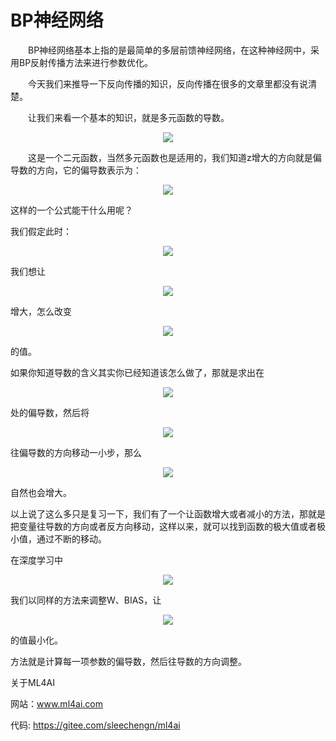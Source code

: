 # BP神经网络


　　BP神经网络基本上指的是最简单的多层前馈神经网络，在这种神经网中，采用BP反射传播方法来进行参数优化。

　　今天我们来推导一下反向传播的知识，反向传播在很多的文章里都没有说清楚。

　　让我们来看一个基本的知识，就是多元函数的导数。

<p align="center"><img src="https://latex.codecogs.com/gif.latex?z=f(x,y)"/></p>  


　　这是一个二元函数，当然多元函数也是适用的，我们知道z增大的方向就是偏导数的方向，它的偏导数表示为：

<p align="center"><img src="https://latex.codecogs.com/gif.latex?&#x5C;bigtriangledown%20f%20=%20&#x5C;frac{&#x5C;partial%20z}{&#x5C;partial%20x}+&#x5C;frac{&#x5C;partial%20z}{&#x5C;partial%20y}"/></p>  


这样的一个公式能干什么用呢？

我们假定此时：

<p align="center"><img src="https://latex.codecogs.com/gif.latex?z_0=f(x_0,y_0)"/></p>  


我们想让

<p align="center"><img src="https://latex.codecogs.com/gif.latex?z_0"/></p>  


增大，怎么改变

<p align="center"><img src="https://latex.codecogs.com/gif.latex?x_0,y_0"/></p>  


的值。

如果你知道导数的含义其实你已经知道该怎么做了，那就是求出在

<p align="center"><img src="https://latex.codecogs.com/gif.latex?(z_0,x_0,y_0)"/></p>  


处的偏导数，然后将

<p align="center"><img src="https://latex.codecogs.com/gif.latex?x_0,y_0"/></p>  


往偏导数的方向移动一小步，那么

<p align="center"><img src="https://latex.codecogs.com/gif.latex?z_0"/></p>  


自然也会增大。

以上说了这么多只是复习一下，我们有了一个让函数增大或者减小的方法，那就是把变量往导数的方向或者反方向移动，这样以来，就可以找到函数的极大值或者极小值，通过不断的移动。

在深度学习中

<p align="center"><img src="https://latex.codecogs.com/gif.latex?LOSS=NET(W,BIAS)"/></p>  


我们以同样的方法来调整W、BIAS，让

<p align="center"><img src="https://latex.codecogs.com/gif.latex?LOSS"/></p>  


的值最小化。

方法就是计算每一项参数的偏导数，然后往导数的方向调整。

关于ML4AI

网站：www.ml4ai.com

代码: https://gitee.com/sleechengn/ml4ai
